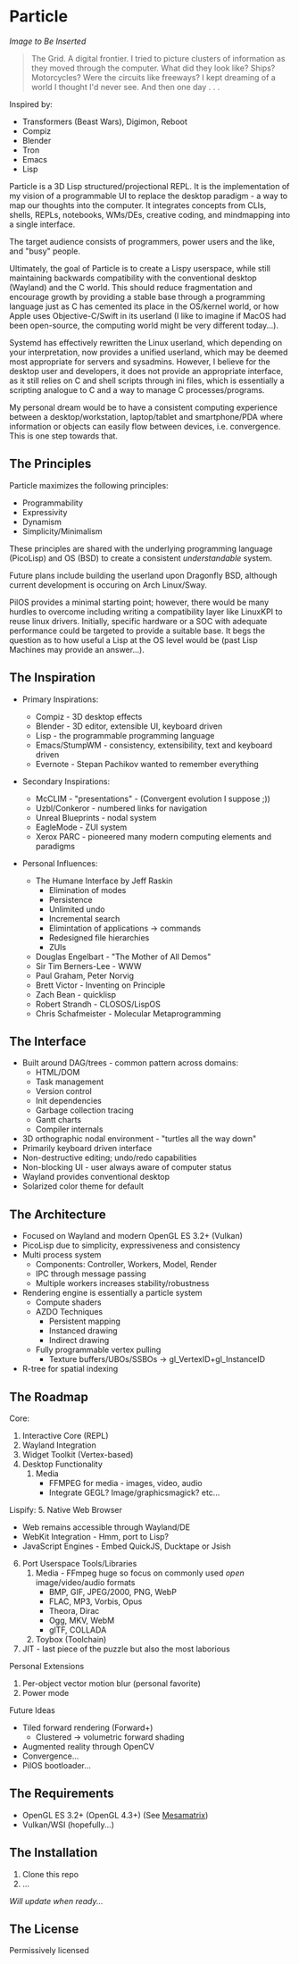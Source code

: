 Particle
========

*Image to Be Inserted*

> The Grid. A digital frontier. I tried to picture clusters of
information as they moved through the computer. What did they look like?
 Ships? Motorcycles? Were the circuits like freeways? I kept dreaming of
  a world I thought I'd never see. And then one day . . .

Inspired by:

* Transformers (Beast Wars), Digimon, Reboot
* Compiz
* Blender
* Tron
* Emacs
* Lisp

Particle is a 3D Lisp structured/projectional REPL. It is the implementation of
my vision of a programmable UI to replace the desktop paradigm - a way to map
our thoughts into the computer. It integrates concepts from CLIs, shells, REPLs,
notebooks, WMs/DEs, creative coding, and mindmapping into a single interface.

The target audience consists of programmers, power users and the like, and
"busy" people.

Ultimately, the goal of Particle is to create a Lispy userspace, while still
maintaining backwards compatibility with the conventional desktop (Wayland) and
the C world. This should reduce fragmentation and encourage growth by providing
a stable base through a programming language just as C has cemented its place in
the OS/kernel world, or how Apple uses Objective-C/Swift in its userland (I like
to imagine if MacOS had been open-source, the computing world might be very
different today...).

Systemd has effectively rewritten the Linux userland, which depending on your
interpretation, now provides a unified userland, which may be deemed most
appropriate for servers and sysadmins. However, I believe for the desktop user
and developers, it does not provide an appropriate interface, as it still relies
on C and shell scripts through ini files, which is essentially a scripting
analogue to C and a way to manage C processes/programs.

My personal dream would be to have a consistent computing experience between
a desktop/workstation, laptop/tablet and smartphone/PDA where information or
objects can easily flow between devices, i.e. convergence. This is one step
towards that.

## The Principles

Particle maximizes the following principles:

* Programmability
* Expressivity
* Dynamism
* Simplicity/Minimalism

These principles are shared with the underlying programming language (PicoLisp)
and OS (BSD) to create a consistent *understandable* system.

Future plans include building the userland upon Dragonfly BSD, although
current development is occuring on Arch Linux/Sway.

PilOS provides a minimal starting point; however, there would be many hurdles to
overcome including writing a compatibility layer like LinuxKPI to reuse linux
drivers. Initially, specific hardware or a SOC with adequate performance could
be targeted to provide a suitable base. It begs the question as to how useful a
Lisp at the OS level would be (past Lisp Machines may provide an answer...).

## The Inspiration

* Primary Inspirations:
  * Compiz - 3D desktop effects
  * Blender - 3D editor, extensible UI, keyboard driven
  * Lisp - the programmable programming language
  * Emacs/StumpWM - consistency, extensibility, text and keyboard driven
  * Evernote - Stepan Pachikov wanted to remember everything

* Secondary Inspirations:
  * McCLIM - "presentations" - (Convergent evolution I suppose ;))
  * Uzbl/Conkeror - numbered links for navigation
  * Unreal Blueprints - nodal system
  * EagleMode - ZUI system
  * Xerox PARC - pioneered many modern computing elements and paradigms

* Personal Influences:
  * The Humane Interface by Jeff Raskin
    * Elimination of modes
    * Persistence
    * Unlimited undo
    * Incremental search
    * Elimintation of applications -> commands
    * Redesigned file hierarchies
    * ZUIs
  * Douglas Engelbart - "The Mother of All Demos"
  * Sir Tim Berners-Lee - WWW
  * Paul Graham, Peter Norvig
  * Brett Victor - Inventing on Principle
  * Zach Bean - quicklisp
  * Robert Strandh - CLOSOS/LispOS
  * Chris Schafmeister - Molecular Metaprogramming

## The Interface

* Built around DAG/trees  - common pattern across domains:
  * HTML/DOM
  * Task management
  * Version control
  * Init dependencies
  * Garbage collection tracing
  * Gantt charts
  * Compiler internals
* 3D orthographic nodal environment - "turtles all the way down"
* Primarily keyboard driven interface
* Non-destructive editing; undo/redo capabilities
* Non-blocking UI - user always aware of computer status
* Wayland provides conventional desktop
* Solarized color theme for default

## The Architecture

* Focused on Wayland and modern OpenGL ES 3.2+ (Vulkan)
* PicoLisp due to simplicity, expressiveness and consistency
* Multi process system
  * Components: Controller, Workers, Model, Render
  * IPC through message passing
  * Multiple workers increases stability/robustness
* Rendering engine is essentially a particle system
  * Compute shaders
  * AZDO Techniques
    * Persistent mapping
    * Instanced drawing
    * Indirect drawing
  * Fully programmable vertex pulling
    * Texture buffers/UBOs/SSBOs -> gl_VertexID+gl_InstanceID
* R-tree for spatial indexing

## The Roadmap

Core:
1. Interactive Core (REPL)
2. Wayland Integration
3. Widget Toolkit (Vertex-based)
4. Desktop Functionality
   1. Media
      * FFMPEG for media - images, video, audio
      * Integrate GEGL? Image/graphicsmagick? etc...

Lispify:
5. Native Web Browser
   * Web remains accessible through Wayland/DE
   * WebKit Integration - Hmm, port to Lisp?
   * JavaScript Engines - Embed QuickJS, Ducktape or Jsish
6. Port Userspace Tools/Libraries
   1. Media - FFmpeg huge so focus on commonly used *open* image/video/audio formats
      * BMP, GIF, JPEG/2000, PNG, WebP
      * FLAC, MP3, Vorbis, Opus
      * Theora, Dirac
      * Ogg, MKV, WebM
      * glTF, COLLADA
   2. Toybox (Toolchain)
7. JIT - last piece of the puzzle but also the most laborious

Personal Extensions
1. Per-object vector motion blur (personal favorite)
2. Power mode

Future Ideas
* Tiled forward rendering (Forward+)
  * Clustered -> volumetric forward shading
* Augmented reality through OpenCV
* Convergence...
* PilOS bootloader...

## The Requirements

* OpenGL ES 3.2+ (OpenGL 4.3+) (See [Mesamatrix](https://mesamatrix.net/))
* Vulkan/WSI (hopefully...)

## The Installation

1. Clone this repo
2. ...

*Will update when ready...*

## The License

Permissively licensed